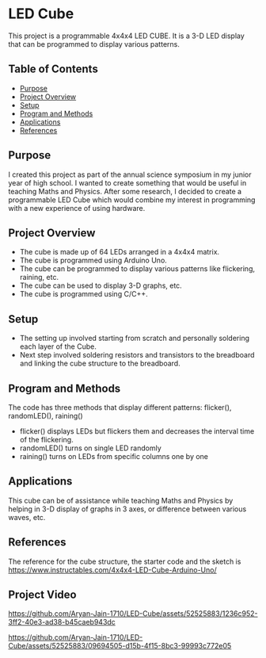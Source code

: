 # LED Cube

This project is a programmable 4x4x4 LED CUBE. It is a 3-D LED display that can be programmed to display various patterns. 


## Table of Contents
- [Purpose](#purpose)
- [Project Overview](#project-overview)
- [Setup](#setup)
- [Program and Methods](#program-and-methods)
- [Applications](#applications)
- [References](#references)


## Purpose
I created this project as part of the annual science symposium in my junior year of high school. I wanted to create something that would be useful in teaching Maths and Physics. After some research, I decided to create a programmable LED Cube which would combine my interest in programming with a new experience of using hardware. 


## Project Overview
- The cube is made up of 64 LEDs arranged in a 4x4x4 matrix. 
- The cube is programmed using Arduino Uno. 
- The cube can be programmed to display various patterns like flickering, raining, etc. 
- The cube can be used to display 3-D graphs, etc. 
- The cube is programmed using C/C++.


## Setup
- The setting up involved starting from scratch and personally soldering each layer of the Cube. 
- Next step involved soldering resistors and transistors to the breadboard and linking the cube structure to the breadboard.


## Program and Methods
The code has three methods that display different patterns: flicker(), randomLED(), raining()
- flicker() displays LEDs but flickers them and decreases the interval time of the flickering.
- randomLED() turns on single LED randomly
- raining() turns on LEDs from specific columns one by one


## Applications
This cube can be of assistance while teaching Maths and Physics by helping in 3-D display of graphs in 3 axes, or difference between various waves, etc.


## References
The reference for the cube structure, the starter code and the sketch is https://www.instructables.com/4x4x4-LED-Cube-Arduino-Uno/

## Project Video

https://github.com/Aryan-Jain-1710/LED-Cube/assets/52525883/1236c952-3ff2-40e3-ad38-b45caeb943dc

https://github.com/Aryan-Jain-1710/LED-Cube/assets/52525883/09694505-d15b-4f15-8bc3-99993c772e05




